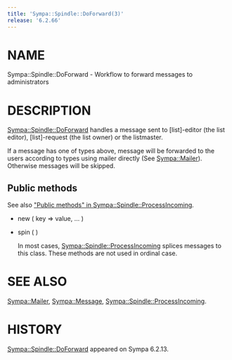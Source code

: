 ```yaml
---
title: 'Sympa::Spindle::DoForward(3)'
release: '6.2.66'
---
```


# NAME

Sympa::Spindle::DoForward - Workflow to forward messages to administrators

# DESCRIPTION

[Sympa::Spindle::DoForward](./Sympa-Spindle-DoForward.3.md) handles a message sent to \[list\]-editor (the list
editor), \[list\]-request (the list owner) or the listmaster.

If a message has one of types above, message will be forwarded to the users
according to types using mailer directly (See [Sympa::Mailer](./Sympa-Mailer.3.md)).
Otherwise messages will be skipped.

## Public methods

See also ["Public methods" in Sympa::Spindle::ProcessIncoming](./Sympa-Spindle-ProcessIncoming.3.md#public-methods).

- new ( key => value, ... )
- spin ( )

    In most cases, [Sympa::Spindle::ProcessIncoming](./Sympa-Spindle-ProcessIncoming.3.md) splices messages
    to this class.  These methods are not used in ordinal case.

# SEE ALSO

[Sympa::Mailer](./Sympa-Mailer.3.md), [Sympa::Message](./Sympa-Message.3.md), [Sympa::Spindle::ProcessIncoming](./Sympa-Spindle-ProcessIncoming.3.md).

# HISTORY

[Sympa::Spindle::DoForward](./Sympa-Spindle-DoForward.3.md) appeared on Sympa 6.2.13.
